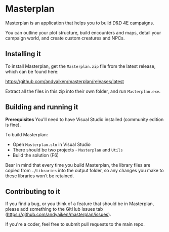 # Masterplan

Masterplan is an application that helps you to build D&D 4E campaigns.

You can outline your plot structure, build encounters and maps, detail your campaign world, and create custom creatures and NPCs.

## Installing it

To install Masterplan, get the `Masterplan.zip` file from the latest release, which can be found here:

https://github.com/andyaiken/masterplan/releases/latest

Extract all the files in this zip into their own folder, and run `Masterplan.exe`.

## Building and running it

**Prerequisites** You'll need to have Visual Studio installed (community edition is fine).

To build Masterplan:

* Open `Masterplan.sln` in Visual Studio
* There should be two projects - `Masterplan` and `Utils`
* Build the solution (F6)

Bear in mind that every time you build Masterplan, the library files are copied from `./Libraries` into the output folder, so any changes you make to these libraries won't be retained.

## Contributing to it

If you find a bug, or you think of a feature that should be in Masterplan, please add something to the GitHub Issues tab (https://github.com/andyaiken/masterplan/issues).

If you're a coder, feel free to submit pull requests to the main repo.
